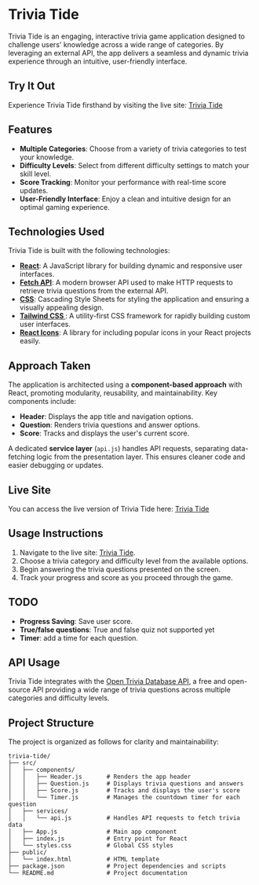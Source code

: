 # Trivia Tide

Trivia Tide is an engaging, interactive trivia game application designed to challenge users' knowledge across a wide range of categories. By leveraging an external API, the app delivers a seamless and dynamic trivia experience through an intuitive, user-friendly interface.

## Try It Out

Experience Trivia Tide firsthand by visiting the live site: [Trivia Tide](https://trivia-tide.netlify.app/)

## Features

- **Multiple Categories**: Choose from a variety of trivia categories to test your knowledge.
- **Difficulty Levels**: Select from different difficulty settings to match your skill level.
- **Score Tracking**: Monitor your performance with real-time score updates.
- **User-Friendly Interface**: Enjoy a clean and intuitive design for an optimal gaming experience.

## Technologies Used

Trivia Tide is built with the following technologies:

- **[React](https://reactjs.org/docs/getting-started.html)**: A JavaScript library for building dynamic and responsive user interfaces.
- **[Fetch API](https://developer.mozilla.org/en-US/docs/Web/API/Fetch_API)**: A modern browser API used to make HTTP requests to retrieve trivia questions from the external API.
- **[CSS](https://developer.mozilla.org/en-US/docs/Web/CSS)**: Cascading Style Sheets for styling the application and ensuring a visually appealing design.
- **[Tailwind CSS ](https://tailwindcss.com/docs)**: A utility-first CSS framework for rapidly building custom user interfaces.
- **[React Icons](https://react-icons.github.io/react-icons/)**: A library for including popular icons in your React projects easily.

## Approach Taken

The application is architected using a **component-based approach** with React, promoting modularity, reusability, and maintainability. Key components include:

- **Header**: Displays the app title and navigation options.
- **Question**: Renders trivia questions and answer options.
- **Score**: Tracks and displays the user's current score.

A dedicated **service layer** (`api.js`) handles API requests, separating data-fetching logic from the presentation layer. This ensures cleaner code and easier debugging or updates.

## Live Site

You can access the live version of Trivia Tide here: [Trivia Tide](https://trivia-tide.netlify.app/)

## Usage Instructions

1. Navigate to the live site: [Trivia Tide](https://trivia-tide.netlify.app/).
2. Choose a trivia category and difficulty level from the available options.
3. Begin answering the trivia questions presented on the screen.
4. Track your progress and score as you proceed through the game.

## TODO

- **Progress Saving**: Save user score.
- **True/false questions**: True and false quiz not supported yet
- **Timer**: add a time for each question.

## API Usage

Trivia Tide integrates with the [Open Trivia Database API](https://opentdb.com/api_config.php), a free and open-source API providing a wide range of trivia questions across multiple categories and difficulty levels.

## Project Structure

The project is organized as follows for clarity and maintainability:

```
trivia-tide/
├── src/
│   ├── components/
│   │   ├── Header.js       # Renders the app header
│   │   ├── Question.js     # Displays trivia questions and answers
│   │   ├── Score.js        # Tracks and displays the user's score
│   │   └── Timer.js        # Manages the countdown timer for each question
│   ├── services/
│   │   └── api.js          # Handles API requests to fetch trivia data
│   ├── App.js              # Main app component
│   ├── index.js            # Entry point for React
│   └── styles.css          # Global CSS styles
├── public/
│   └── index.html          # HTML template
├── package.json            # Project dependencies and scripts
└── README.md               # Project documentation
```

